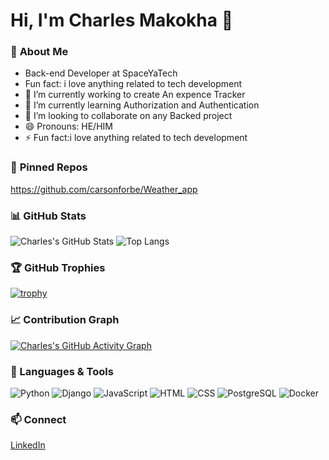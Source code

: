 # Hi, I'm Charles Makokha 👋  

### 🔭 **About Me**  
- Back-end Developer at SpaceYaTech  
- Fun fact: i love anything related to tech development
- 🔭 I’m currently working to create An expence Tracker
- 🌱 I’m currently learning Authorization and Authentication
- 👯 I’m looking to collaborate on any Backed project
- 😄 Pronouns: HE/HIM
- ⚡ Fun fact:i love anything related to tech development


### 🌟 **Pinned Repos**  
https://github.com/carsonforbe/Weather_app  

### 📊 **GitHub Stats** 

![Charles's GitHub Stats](https://github-readme-stats.vercel.app/api?username=carsonforbe&show_icons=true&theme=dracula)
![Top Langs](https://github-readme-stats.vercel.app/api/top-langs/?username=carsonforbe&layout=compact&theme=dracula)
### 🏆 GitHub Trophies

[![trophy](https://github-profile-trophy.vercel.app/?username=carsonforbe&theme=dracula&margin-w=15&margin-h=15)](https://github.com/ryo-ma/github-profile-trophy)


### 📈 Contribution Graph

[![Charles's GitHub Activity Graph](https://github-readme-activity-graph.vercel.app/graph?username=carsonforbe&theme=radical)](https://github.com/Ashutosh00710/github-readme-activity-graph)


### 🧰 Languages & Tools

![Python](https://img.shields.io/badge/Python-3776AB?style=flat&logo=python&logoColor=white)
![Django](https://img.shields.io/badge/Django-092E20?style=flat&logo=django&logoColor=white)
![JavaScript](https://img.shields.io/badge/JavaScript-F7DF1E?style=flat&logo=javascript&logoColor=black)
![HTML](https://img.shields.io/badge/HTML5-E34F26?style=flat&logo=html5&logoColor=white)
![CSS](https://img.shields.io/badge/CSS3-1572B6?style=flat&logo=css3&logoColor=white)
![PostgreSQL](https://img.shields.io/badge/PostgreSQL-336791?style=flat&logo=postgresql&logoColor=white)
![Docker](https://img.shields.io/badge/Docker-2496ED?style=flat&logo=docker&logoColor=white)


### 📫 **Connect**  
[LinkedIn](https://linkedin.com/in/charles-makokha)
